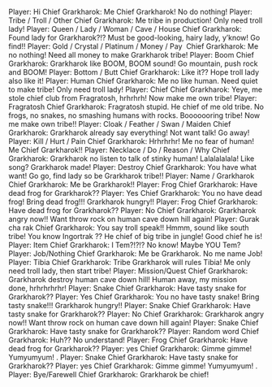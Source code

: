 Player: Hi 
Chief Grarkharok: Me Chief Grarkharok! No do nothing! 
Player: Tribe / Troll / Other
Chief Grarkharok: Me tribe in production! Only need troll lady! 
Player: Queen / Lady / Woman / Cave / House 
Chief Grarkharok: Found lady for Grarkharok?!? Must be good-looking, hairy lady, y’know! Go find!!
Player: Gold / Crystal / Platinum / Money / Pay 
Chief Grarkharok: Me no nothing! Need all money to make Grarkharok tribe! 
Player: Boom 
Chief Grarkharok: Grarkharok like BOOM, BOOM sound! Go mountain, push rock and BOOM!
Player: Bottom / Butt 
Chief Grarkharok: Like it?? Hope troll lady also like it! 
Player: Human 
Chief Grarkharok: Me no like human. Need quiet to make tribe! Only need troll lady!
Player: Chief 
Chief Grarkharok: Yeye, me stole chief club from Fragratosh, hrhrhrh! Now make me own tribe!
Player: Fragratosh 
Chief Grarkharok: Fragratosh stupid. He chief of me old tribe. No frogs, no snakes, no smashing humans with rocks. Booooooring tribe! Now me make own tribe!!
Player: Cloak / Feather / Swan / Maiden
Chief Grarkharok: Grarkharok already say everything! Not want talk! Go away! 
Player: Kill / Hurt / Pain
Chief Grarkharok: Hrhrhrhr! Me no fear of human! Me Chief Grarkharok!! 
Player: Necklace / Do / Reason / Why 
Chief Grarkharok: Grarkharok no listen to talk of stinky human! Lalalalalala! Like song? Grarkharok made!
Player: Destroy 
Chief Grarkharok: You have what want! Go go, find lady so be Grarkharok tribe!! 
Player: Name / Grarkharok 
Chief Grarkharok: Me be Grarkharok!!
Player: Frog 
Chief Grarkharok: Have dead frog for Grarkharok?? 
Player: Yes 
Chief Grarkharok: You no have dead frog! Bring dead frog!!! Grarkharok hungry!! 
Player: Frog 
Chief Grarkharok: Have dead frog for Grarkharok?? 
Player: No 
Chief Grarkharok: Grarkharok angry now!! Want throw rock on human cave down hill again!
Player: Gurak cha rak 
Chief Grarkharok: You say troll speak!! Hmmm, sound like south tribe! You know Ingortrak ?? He chief of big tribe in jungle! Good chief he is!
Player: Item 
Chief Grarkharok: I Tem?!?!? No know! Maybe YOU Tem? 
Player: Job/Nothing 
Chief Grarkharok: Me be Grarkharok. No me name Job! 
Player: Tibia 
Chief Grarkharok: Tribe Grarkharok will rules Tibia! Me only need troll lady, then start tribe!
Player: Mission/Quest 
Chief Grarkharok: Grarkharok destroy human cave down hill! Human away, my mission done, hrhrhrhrhr!
Player: Snake 
Chief Grarkharok: Have tasty snake for Grarkharok?? 
Player: Yes 
Chief Grarkharok: You no have tasty snake! Bring tasty snake!!! Grarkharok hungry!!
Player: Snake 
Chief Grarkharok: Have tasty snake for Grarkharok?? 
Player: No 
Chief Grarkharok: Grarkharok angry now!! Want throw rock on human cave down hill again!
Player: Snake 
Chief Grarkharok: Have tasty snake for Grarkharok?? 
Player: Random word 
Chief Grarkharok: Huh?? No understand! 
Player: Frog 
Chief Grarkharok: Have dead frog for Grarkharok?? 
Player: yes 
Chief Grarkharok: Gimme gimme! Yumyumyum! <BUUUURP>. 
Player: Snake 
Chief Grarkharok: Have tasty snake for Grarkharok?? 
Player: yes 
Chief Grarkharok: Gimme gimme! Yumyumyum! <BUUUURP>. 
Player: Bye/Farewell 
Chief Grarkharok: Grarkharok be chief! 